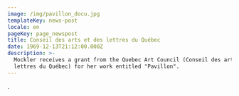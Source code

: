 ```yaml
---
image: /img/pavillon_docu.jpg
templateKey: news-post
locale: en
pageKey: page_newspost
title: Conseil des arts et des lettres du Québec
date: 1969-12-13T21:12:00.000Z
description: >-
  Mockler receives a grant from the Quebec Art Council (Conseil des arts et des
  lettres du Québec) for her work entitled "Pavillon".
---
```

.

